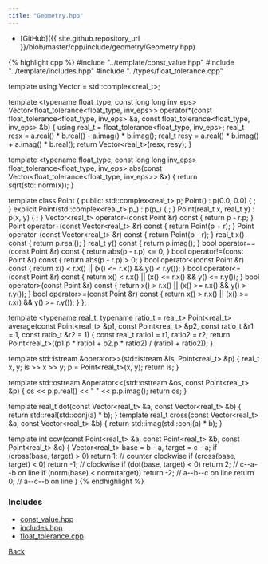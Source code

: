 ```yaml
---
title: "Geometry.hpp"
---
```


- [GitHub]({{ site.github.repository_url }}/blob/master/cpp/include/geometry/Geometry.hpp)

{% highlight cpp %}
#include "../template/const_value.hpp"
#include "../template/includes.hpp"
#include "../types/float_tolerance.cpp"

template <typename real_t> using Vector = std::complex<real_t>;

template <typename float_type, const long long inv_eps>
Vector<float_tolerance<float_type, inv_eps>>
operator*(const float_tolerance<float_type, inv_eps> &a,
          const float_tolerance<float_type, inv_eps> &b) {
  using real_t = float_tolerance<float_type, inv_eps>;
  real_t resx = a.real() * b.real() - a.imag() * b.imag();
  real_t resy = a.real() * b.imag() + a.imag() * b.real();
  return Vector<real_t>(resx, resy);
}

template <typename float_type, const long long inv_eps>
float_tolerance<float_type, inv_eps>
abs(const Vector<float_tolerance<float_type, inv_eps>> &x) {
  return sqrt(std::norm(x));
}

template <typename real_t> class Point {
public:
  std::complex<real_t> p;
  Point() : p(0.0, 0.0) { ; }
  explicit Point(std::complex<real_t> p_) : p(p_) { ; }
  Point(real_t x, real_t y) : p(x, y) { ; }
  Vector<real_t> operator-(const Point &r) const { return p - r.p; }
  Point operator+(const Vector<real_t> &r) const { return Point(p + r); }
  Point operator-(const Vector<real_t> &r) const { return Point(p - r); }
  real_t x() const { return p.real(); }
  real_t y() const { return p.imag(); }
  bool operator==(const Point &r) const { return abs(p - r.p) <= 0; }
  bool operator!=(const Point &r) const { return abs(p - r.p) > 0; }
  bool operator<(const Point &r) const {
    return x() < r.x() || (x() <= r.x() && y() < r.y());
  }
  bool operator<=(const Point &r) const {
    return x() < r.x() || (x() <= r.x() && y() <= r.y());
  }
  bool operator>(const Point &r) const {
    return x() > r.x() || (x() >= r.x() && y() > r.y());
  }
  bool operator>=(const Point &r) const {
    return x() > r.x() || (x() >= r.x() && y() >= r.y());
  }
};

template <typename real_t, typename ratio_t = real_t>
Point<real_t> average(const Point<real_t> &p1, const Point<real_t> &p2,
                      const ratio_t &r1 = 1, const ratio_t &r2 = 1) {
  const real_t ratio1 = r1, ratio2 = r2;
  return Point<real_t>((p1.p * ratio1 + p2.p * ratio2) / (ratio1 + ratio2));
}

template <typename real_t>
std::istream &operator>>(std::istream &is, Point<real_t> &p) {
  real_t x, y;
  is >> x >> y;
  p = Point<real_t>(x, y);
  return is;
}

template <typename real_t>
std::ostream &operator<<(std::ostream &os, const Point<real_t> &p) {
  os << p.p.real() << " " << p.p.imag();
  return os;
}

template <typename real_t>
real_t dot(const Vector<real_t> &a, const Vector<real_t> &b) {
  return std::real(std::conj(a) * b);
}
template <typename real_t>
real_t cross(const Vector<real_t> &a, const Vector<real_t> &b) {
  return std::imag(std::conj(a) * b);
}

template <typename real_t>
int ccw(const Point<real_t> &a, const Point<real_t> &b,
        const Point<real_t> &c) {
  Vector<real_t> base = b - a, target = c - a;
  if (cross(base, target) > 0) return 1;     // counter clockwise
  if (cross(base, target) < 0) return -1;    // clockwise
  if (dot(base, target) < 0) return 2;       // c--a--b on line
  if (norm(base) < norm(target)) return -2;  // a--b--c on line
  return 0;                                  // a--c--b on line
}
{% endhighlight %}

### Includes

- [const_value.hpp](../template/const_value)
- [includes.hpp](../template/includes)
- [float_tolerance.cpp](../types/float_tolerance)

[Back](../..)
